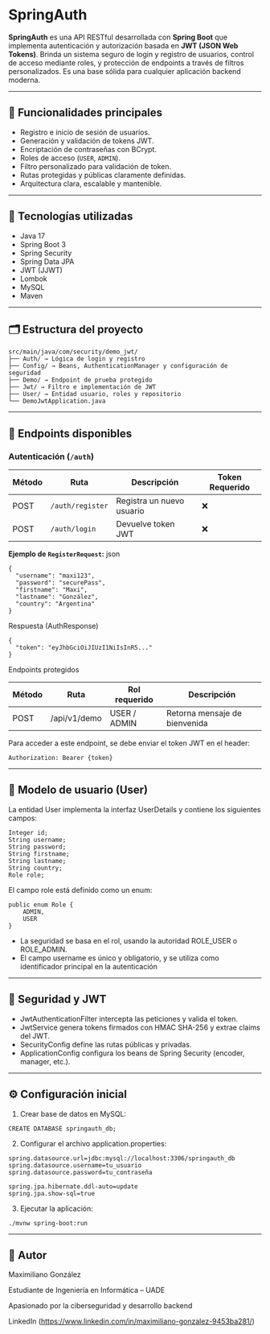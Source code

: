 # SpringAuth

**SpringAuth** es una API RESTful desarrollada con **Spring Boot** que implementa autenticación y autorización basada en **JWT (JSON Web Tokens)**. Brinda un sistema seguro de login y registro de usuarios, control de acceso mediante roles, y protección de endpoints a través de filtros personalizados. Es una base sólida para cualquier aplicación backend moderna.

---

## 🔐 Funcionalidades principales

- Registro e inicio de sesión de usuarios.
- Generación y validación de tokens JWT.
- Encriptación de contraseñas con BCrypt.
- Roles de acceso (`USER`, `ADMIN`).
- Filtro personalizado para validación de token.
- Rutas protegidas y públicas claramente definidas.
- Arquitectura clara, escalable y mantenible.

---

## 🧰 Tecnologías utilizadas

- Java 17  
- Spring Boot 3  
- Spring Security  
- Spring Data JPA  
- JWT (JJWT)  
- Lombok  
- MySQL  
- Maven

---

## 🗂️ Estructura del proyecto

```
src/main/java/com/security/demo_jwt/
├── Auth/ → Lógica de login y registro
├── Config/ → Beans, AuthenticationManager y configuración de seguridad
├── Demo/ → Endpoint de prueba protegido
├── Jwt/ → Filtro e implementación de JWT
├── User/ → Entidad usuario, roles y repositorio
└── DemoJwtApplication.java
```


---

## 🧪 Endpoints disponibles

### Autenticación (`/auth`)

| Método | Ruta             | Descripción               | Token Requerido |
|--------|------------------|---------------------------|------------------|
| POST   | `/auth/register` | Registra un nuevo usuario | ❌               |
| POST   | `/auth/login`    | Devuelve token JWT        | ❌               |

**Ejemplo de `RegisterRequest`:**
json
```
{
  "username": "maxi123",
  "password": "securePass",
  "firstname": "Maxi",
  "lastname": "González",
  "country": "Argentina"
}
```

Respuesta (AuthResponse)
```
{
  "token": "eyJhbGciOiJIUzI1NiIsInR5..."
}
```

Endpoints protegidos

|Método	|Ruta	        |Rol requerido |Descripción                   |
|-------|-------------|--------------|------------------------------|
|POST	  |/api/v1/demo	|USER / ADMIN	 |Retorna mensaje de bienvenida |

Para acceder a este endpoint, se debe enviar el token JWT en el header:

```
Authorization: Bearer {token}
```

---

## 👤 Modelo de usuario (User)
La entidad User implementa la interfaz UserDetails y contiene los siguientes campos:

```
Integer id;
String username;
String password;
String firstname;
String lastname;
String country;
Role role;
```

El campo role está definido como un enum:
```
public enum Role {
    ADMIN,
    USER
}
```

- La seguridad se basa en el rol, usando la autoridad ROLE_USER o ROLE_ADMIN.
- El campo username es único y obligatorio, y se utiliza como identificador principal en la autenticación

---

## 🔐 Seguridad y JWT
- JwtAuthenticationFilter intercepta las peticiones y valida el token.
- JwtService genera tokens firmados con HMAC SHA-256 y extrae claims del JWT.
- SecurityConfig define las rutas públicas y privadas.
- ApplicationConfig configura los beans de Spring Security (encoder, manager, etc.).

---

## ⚙️ Configuración inicial

1. Crear base de datos en MySQL:
```
CREATE DATABASE springauth_db;
```
2. Configurar el archivo application.properties:
```
spring.datasource.url=jdbc:mysql://localhost:3306/springauth_db
spring.datasource.username=tu_usuario
spring.datasource.password=tu_contraseña

spring.jpa.hibernate.ddl-auto=update
spring.jpa.show-sql=true
```
3. Ejecutar la aplicación:
```
./mvnw spring-boot:run
```

---

## 👤 Autor

Maximiliano González

Estudiante de Ingeniería en Informática – UADE

Apasionado por la ciberseguridad y desarrollo backend

LinkedIn (https://www.linkedin.com/in/maximiliano-gonzalez-9453ba281/)
